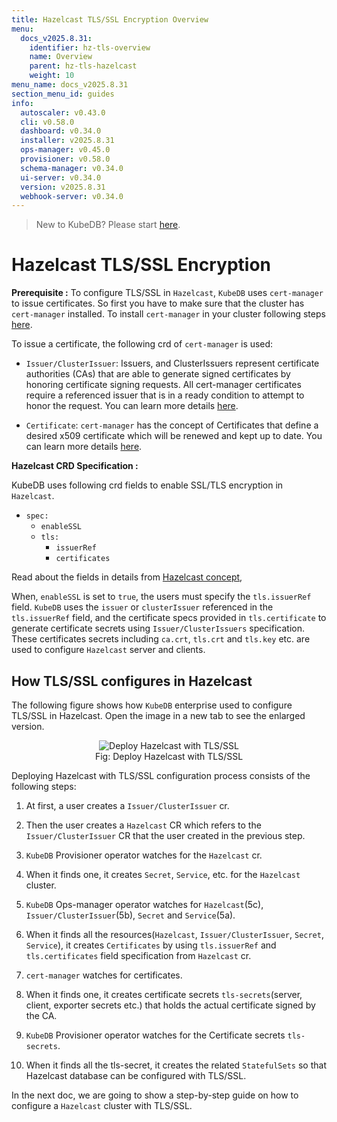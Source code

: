 ```yaml
---
title: Hazelcast TLS/SSL Encryption Overview
menu:
  docs_v2025.8.31:
    identifier: hz-tls-overview
    name: Overview
    parent: hz-tls-hazelcast
    weight: 10
menu_name: docs_v2025.8.31
section_menu_id: guides
info:
  autoscaler: v0.43.0
  cli: v0.58.0
  dashboard: v0.34.0
  installer: v2025.8.31
  ops-manager: v0.45.0
  provisioner: v0.58.0
  schema-manager: v0.34.0
  ui-server: v0.34.0
  version: v2025.8.31
  webhook-server: v0.34.0
---
```


> New to KubeDB? Please start [here](/docs/v2025.8.31/README).

# Hazelcast TLS/SSL Encryption

**Prerequisite :** To configure TLS/SSL in `Hazelcast`, `KubeDB` uses `cert-manager` to issue certificates. So first you have to make sure that the cluster has `cert-manager` installed. To install `cert-manager` in your cluster following steps [here](https://cert-manager.io/docs/installation/kubernetes/).

To issue a certificate, the following crd of `cert-manager` is used:

- `Issuer/ClusterIssuer`: Issuers, and ClusterIssuers represent certificate authorities (CAs) that are able to generate signed certificates by honoring certificate signing requests. All cert-manager certificates require a referenced issuer that is in a ready condition to attempt to honor the request. You can learn more details [here](https://cert-manager.io/docs/concepts/issuer/).

- `Certificate`: `cert-manager` has the concept of Certificates that define a desired x509 certificate which will be renewed and kept up to date. You can learn more details [here](https://cert-manager.io/docs/concepts/certificate/).

**Hazelcast CRD Specification :**

KubeDB uses following crd fields to enable SSL/TLS encryption in `Hazelcast`.

- `spec:`
    - `enableSSL`
    - `tls:`
        - `issuerRef`
        - `certificates`

Read about the fields in details from [Hazelcast concept](/docs/v2025.8.31/guides/hazelcast/concepts/hazelcast),

When, `enableSSL` is set to `true`, the users must specify the `tls.issuerRef` field. `KubeDB` uses the `issuer` or `clusterIssuer` referenced in the `tls.issuerRef` field, and the certificate specs provided in `tls.certificate` to generate certificate secrets using `Issuer/ClusterIssuers` specification. These certificates secrets including `ca.crt`, `tls.crt` and `tls.key` etc. are used to configure `Hazelcast` server and clients.

## How TLS/SSL configures in Hazelcast

The following figure shows how `KubeDB` enterprise used to configure TLS/SSL in Hazelcast. Open the image in a new tab to see the enlarged version.

<figure align="center">
<img alt="Deploy Hazelcast with TLS/SSL" src="/docs/v2025.8.31/images/solr/tls.svg">
<figcaption align="center">Fig: Deploy Hazelcast with TLS/SSL</figcaption>
</figure>

Deploying Hazelcast with TLS/SSL configuration process consists of the following steps:

1. At first, a user creates a `Issuer/ClusterIssuer` cr.

2. Then the user creates a `Hazelcast` CR which refers to the `Issuer/ClusterIssuer` CR that the user created in the previous step.

3. `KubeDB` Provisioner operator watches for the `Hazelcast` cr.

4. When it finds one, it creates `Secret`, `Service`, etc. for the `Hazelcast` cluster.

5. `KubeDB` Ops-manager operator watches for `Hazelcast`(5c), `Issuer/ClusterIssuer`(5b), `Secret` and `Service`(5a).

6. When it finds all the resources(`Hazelcast`, `Issuer/ClusterIssuer`, `Secret`, `Service`), it creates `Certificates` by using `tls.issuerRef` and `tls.certificates` field specification from `Hazelcast` cr.

7. `cert-manager` watches for certificates.

8. When it finds one, it creates certificate secrets `tls-secrets`(server, client, exporter secrets etc.) that holds the actual certificate signed by the CA.

9. `KubeDB` Provisioner  operator watches for the Certificate secrets `tls-secrets`.

10. When it finds all the tls-secret, it creates the related `StatefulSets` so that Hazelcast database can be configured with TLS/SSL.

In the next doc, we are going to show a step-by-step guide on how to configure a `Hazelcast` cluster with TLS/SSL.